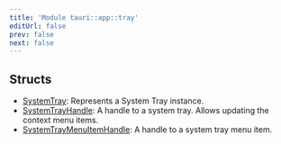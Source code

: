 ```yaml
---
title: 'Module tauri::app::tray'
editUrl: false
prev: false
next: false
---
```




## Structs


- [SystemTray](/2/reference/rust/tauri/SystemTray): Represents a System Tray instance.
- [SystemTrayHandle](/2/reference/rust/tauri/SystemTrayHandle): A handle to a system tray. Allows updating the context menu items.
- [SystemTrayMenuItemHandle](/2/reference/rust/tauri/SystemTrayMenuItemHandle): A handle to a system tray menu item.